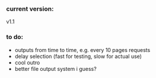 ### current version:
v1.1

### to do:
- outputs from time to time, e.g. every 10 pages requests
- delay selection (fast for testing, slow for actual use)
- cool outro
- better file output system i guess?